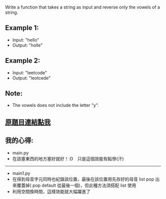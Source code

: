 Write a function that takes a string as input and reverse only the vowels of a string.

## Example 1:

* Input: "hello"
* Output: "holle"
## Example 2:

* Input: "leetcode"
* Output: "leotcede"
## Note:
* The vowels does not include the letter "y".

## [原題目連結點我](https://leetcode.com/problems/reverse-vowels-of-a-string/)
	
## 我的心得:
* main.py
* 在該塞東西的地方塞好就好！:D　只是這個效能有點慘(汗)
----

* main1.py
* 在得到母音字元同時也紀錄該位置，最後在該位置用先存好的母音 list pop 出來覆蓋掉( pop default 從最後一個)，但此種方法須搭配 list 使用
* 利用空間換時間，這樣效能就大幅躍進了
